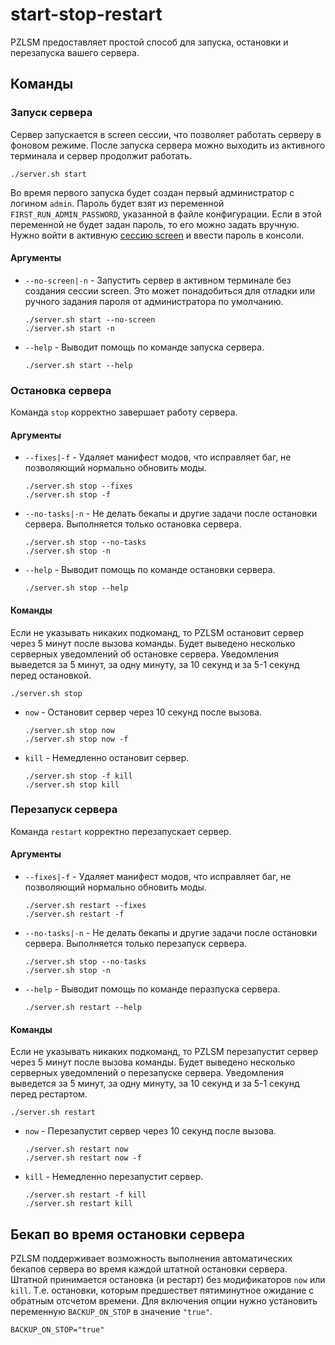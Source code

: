 # start-stop-restart
PZLSM предоставляет простой способ для запуска, остановки и перезапуска вашего сервера.

## Команды

### Запуск сервера
Сервер запускается в screen сессии, что позволяет работать серверу в фоновом режиме. После запуска сервера можно выходить из активного терминала и сервер продолжит работать.

    ./server.sh start

Во время первого запуска будет создан первый администратор с логином `admin`. Пароль будет взят из переменной `FIRST_RUN_ADMIN_PASSWORD`, указанной в файле конфигурации. Если в этой переменной не будет задан пароль, то его можно задать вручную. Нужно войти в активную [сессию screen](console.md) и ввести пароль в консоли. 

#### Аргументы

* `--no-screen|-n` - Запустить сервер в активном терминале без создания сессии screen. Это может понадобиться для отладки или ручного задания пароля от администратора по умолчанию.

      ./server.sh start --no-screen
      ./server.sh start -n

* `--help` - Выводит помощь по команде запуска сервера.

      ./server.sh start --help

### Остановка сервера
Команда `stop` корректно завершает работу сервера.

#### Аргументы

* `--fixes|-f` - Удаляет манифест модов, что исправляет баг, не позволяющий нормально обновить моды. 

      ./server.sh stop --fixes
      ./server.sh stop -f

* `--no-tasks|-n` - Не делать бекапы и другие задачи после остановки сервера. Выполняется только остановка сервера. 

      ./server.sh stop --no-tasks
      ./server.sh stop -n

* `--help` - Выводит помощь по команде остановки сервера.

      ./server.sh stop --help

#### Команды
Если не указывать никаких подкоманд, то PZLSM остановит сервер через 5 минут после вызова команды. Будет выведено несколько серверных уведомлений об остановке сервера. Уведомления выведется за 5 минут, за одну минуту, за 10 секунд и за 5-1 секунд перед остановкой.

    ./server.sh stop

* `now` - Остановит сервер через 10 секунд после вызова.

      ./server.sh stop now
      ./server.sh stop now -f

* `kill` - Немедленно остановит сервер.

      ./server.sh stop -f kill
      ./server.sh stop kill


### Перезапуск сервера
Команда `restart` корректно перезапускает сервер.

#### Аргументы

* `--fixes|-f` - Удаляет манифест модов, что исправляет баг, не позволяющий нормально обновить моды.

      ./server.sh restart --fixes
      ./server.sh restart -f

* `--no-tasks|-n` - Не делать бекапы и другие задачи после остановки сервера. Выполняется только перезапуск сервера.

      ./server.sh stop --no-tasks
      ./server.sh stop -n

* `--help` - Выводит помощь по команде перазпуска сервера.

      ./server.sh restart --help

#### Команды
Если не указывать никаких подкоманд, то PZLSM перезапустит сервер через 5 минут после вызова команды. Будет выведено несколько серверных уведомлений о перезапуске сервера. Уведомления выведется за 5 минут, за одну минуту, за 10 секунд и за 5-1 секунд перед рестартом.

    ./server.sh restart

* `now` - Перезапустит сервер через 10 секунд после вызова.

      ./server.sh restart now
      ./server.sh restart now -f

* `kill` - Немедленно перезапустит сервер.

      ./server.sh restart -f kill
      ./server.sh restart kill

## Бекап во время остановки сервера
PZLSM поддерживает возможность выполнения автоматических бекапов сервера во время каждой штатной остановки сервера. Штатной принимается остановка (и рестарт) без модификаторов `now` или `kill`. Т.е. остановки, которым предшествет пятиминутное ожидание с обратным отсчетом времени. Для включения опции нужно установить переменную `BACKUP_ON_STOP` в значение `"true"`.

    BACKUP_ON_STOP="true"
